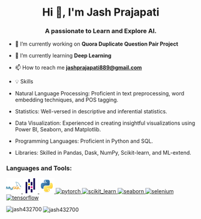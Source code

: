<h1 align="center">Hi 👋, I'm Jash Prajapati</h1>
<h3 align="center">A passionate to Learn and Explore AI.</h3>

- 🔭 I’m currently working on **Quora Duplicate Question Pair Project**

- 🌱 I’m currently learning **Deep Learning**

- 📫 How to reach me **jashprajapati889@gmail.com**

- 💡 Skills
-  Natural Language Processing: Proficient in text preprocessing, word embedding techniques, and POS tagging.

-  Statistics: Well-versed in descriptive and inferential statistics.

-  Data Visualization: Experienced in creating insightful visualizations using Power BI, Seaborn, and Matplotlib.

-  Programming Languages: Proficient in Python and SQL.

-  Libraries: Skilled in Pandas, Dask, NumPy, Scikit-learn, and ML-extend.



<h3 align="left">Languages and Tools:</h3>
<p align="left"> <a href="https://www.mysql.com/" target="_blank" rel="noreferrer"> <img src="https://raw.githubusercontent.com/devicons/devicon/master/icons/mysql/mysql-original-wordmark.svg" alt="mysql" width="40" height="40"/> </a> <a href="https://pandas.pydata.org/" target="_blank" rel="noreferrer"> <img src="https://raw.githubusercontent.com/devicons/devicon/2ae2a900d2f041da66e950e4d48052658d850630/icons/pandas/pandas-original.svg" alt="pandas" width="40" height="40"/> </a> <a href="https://www.python.org" target="_blank" rel="noreferrer"> <img src="https://raw.githubusercontent.com/devicons/devicon/master/icons/python/python-original.svg" alt="python" width="40" height="40"/> </a> <a href="https://pytorch.org/" target="_blank" rel="noreferrer"> <img src="https://www.vectorlogo.zone/logos/pytorch/pytorch-icon.svg" alt="pytorch" width="40" height="40"/> </a> <a href="https://scikit-learn.org/" target="_blank" rel="noreferrer"> <img src="https://upload.wikimedia.org/wikipedia/commons/0/05/Scikit_learn_logo_small.svg" alt="scikit_learn" width="40" height="40"/> </a> <a href="https://seaborn.pydata.org/" target="_blank" rel="noreferrer"> <img src="https://seaborn.pydata.org/_images/logo-mark-lightbg.svg" alt="seaborn" width="40" height="40"/> </a> <a href="https://www.selenium.dev" target="_blank" rel="noreferrer"> <img src="https://raw.githubusercontent.com/detain/svg-logos/780f25886640cef088af994181646db2f6b1a3f8/svg/selenium-logo.svg" alt="selenium" width="40" height="40"/> </a> <a href="https://www.tensorflow.org" target="_blank" rel="noreferrer"> <img src="https://www.vectorlogo.zone/logos/tensorflow/tensorflow-icon.svg" alt="tensorflow" width="40" height="40"/> </a> </p>

<p><img align="left" src="https://github-readme-stats.vercel.app/api/top-langs?username=jash432700&show_icons=true&locale=en&layout=compact" alt="jash432700" /></p>

<p>&nbsp;<img align="center" src="https://github-readme-stats.vercel.app/api?username=jash432700&show_icons=true&locale=en" alt="jash432700" /></p>
